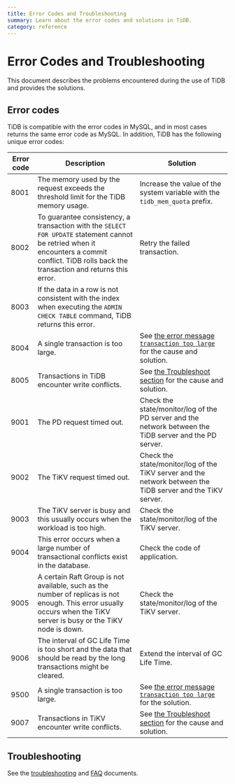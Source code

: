 ```yaml
---
title: Error Codes and Troubleshooting
summary: Learn about the error codes and solutions in TiDB.
category: reference
---
```


# Error Codes and Troubleshooting

This document describes the problems encountered during the use of TiDB and provides the solutions.

## Error codes

TiDB is compatible with the error codes in MySQL, and in most cases returns the same error code as MySQL. In addition, TiDB has the following unique error codes:

| Error code | Description | Solution |
| ---- | ------- | --------- |
| 8001 | The memory used by the request exceeds the threshold limit for the TiDB memory usage. | Increase the value of the system variable with the `tidb_mem_quota` prefix. |
| 8002 | To guarantee consistency, a transaction with the `SELECT FOR UPDATE` statement cannot be retried when it encounters a commit conflict. TiDB rolls back the transaction and returns this error. | Retry the failed transaction. |
| 8003 | If the data in a row is not consistent with the index when executing the `ADMIN CHECK TABLE` command, TiDB returns this error. |
| 8004 | A single transaction is too large. | See [the error message `transaction too large`](/dev/faq/tidb.md#the-error-message-transaction-too-large-is-displayed) for the cause and solution.  |
| 8005 | Transactions in TiDB encounter write conflicts. | See [the Troubleshoot section](/dev/faq/tidb.md#troubleshoot) for the cause and solution. |
| 9001 | The PD request timed out. | Check the state/monitor/log of the PD server and the network between the TiDB server and the PD server. |
| 9002 | The TiKV request timed out. | Check the state/monitor/log of the TiKV server and the network between the TiDB server and the TiKV server. |
| 9003 | The TiKV server is busy and this usually occurs when the workload is too high. | Check the state/monitor/log of the TiKV server. |
| 9004 | This error occurs when a large number of transactional conflicts exist in the database. | Check the code of application. |
| 9005 | A certain Raft Group is not available, such as the number of replicas is not enough. This error usually occurs when the TiKV server is busy or the TiKV node is down. | Check the state/monitor/log of the TiKV server. |
| 9006 | The interval of GC Life Time is too short and the data that should be read by the long transactions might be cleared. | Extend the interval of GC Life Time. |
| 9500 | A single transaction is too large. | See [the error message `transaction too large`](/dev/faq/tidb.md#the-error-message-transaction-too-large-is-displayed) for the solution. |
| 9007 | Transactions in TiKV encounter write conflicts. | See [the Troubleshoot section](/dev/faq/tidb.md#troubleshoot) for the cause and solution. |

## Troubleshooting

See the [troubleshooting](/dev/how-to/troubleshoot/cluster-setup.md) and [FAQ](/dev/faq/tidb.md) documents.
